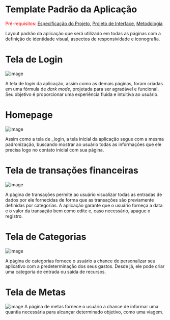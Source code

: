 # Template Padrão da Aplicação

<span style="color:red">Pré-requisitos: <a href="2-Especificação do Projeto.md"> Especificação do Projeto</a></span>, <a href="3-Projeto de Interface.md"> Projeto de Interface</a>, <a href="4-Metodologia.md"> Metodologia</a>

Layout padrão da aplicação que será utilizado em todas as páginas com a definição de identidade visual, aspectos de responsividade e iconografia.

# Tela de Login
![image](https://github.com/ICEI-PUC-Minas-PMV-ADS/pmv-ads-2023-2-e2-proj-int-t4-coincontrol/assets/100796561/fec3abdb-1cb8-407a-a2d6-ef1c5affe2e6)

A tela de _login_ da aplicação, assim como as demais páginas, foram criadas em uma fórmula de _dark mode_, projetada para ser agradável e funcional. Seu objetivo é proporcionar uma experiência fluída e intuitiva ao usuário.

# Homepage
![image](https://github.com/ICEI-PUC-Minas-PMV-ADS/pmv-ads-2023-2-e2-proj-int-t4-coincontrol/assets/100796561/8dfd609d-66bd-40a6-a941-30a03d836a6f)

Assim como a tela de _login, a tela inicial da aplicação segue com a mesma padronização, buscando mostrar ao usuário todas as informações que ele precisa logo no contato inicial com sua página.
# Tela de transações financeiras
![image](https://github.com/ICEI-PUC-Minas-PMV-ADS/pmv-ads-2023-2-e2-proj-int-t4-coincontrol/assets/100796561/43e0c7a9-67a4-4eb4-8d7c-eb69a261d77d)

A página de transações permite ao usuário visualizar todas as entradas de dados por ele fornecidas de forma que as transações são previamente definidas por categorias. A aplicação garante que o usuário forneça a data e o valor da transação bem como edite e, caso necessário, apague o registro.

# Tela de Categorias
![image](https://github.com/ICEI-PUC-Minas-PMV-ADS/pmv-ads-2023-2-e2-proj-int-t4-coincontrol/assets/100796561/f62b6592-4948-477b-a067-2a0b647e3a73)

A página de categorias fornece o usuário a chance de personalizar seu aplicativo com a predeterminação dos seus gastos. Desde já, ele pode criar uma categoria de entrada ou saída de recursos.

# Tela de Metas
![image](https://github.com/ICEI-PUC-Minas-PMV-ADS/pmv-ads-2023-2-e2-proj-int-t4-coincontrol/assets/100796561/6580b954-22bf-4b4e-b907-4b6ba3cd114f)
A página de metas fornece o usuário a chance de informar uma quantia necessária para alcançar determinado objetivo, como uma viagem.
